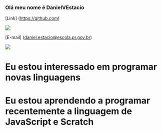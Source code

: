 ### Olá meu nome é DanielVEstacio

[Link] (https://github.com)

[![](https://img.shields.io/badge/Scratch-4D97FF?style=for-the-badge&logo=Scratch&logoColor=white)](https://scratch.mit.edu/)

[E-mail] (daniel.estacio@escola.pr.gov.br) 

[![](https://img.shields.io/badge/JavaScript-323330?style=for-the-badge&logo=javascript&logoColor=F7DF1E)](https://editor.p5js.org/)

# Eu estou interessado em programar novas linguagens
# Eu estou aprendendo a programar recentemente a linguagem de JavaScript e Scratch

